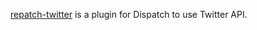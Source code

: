 [repatch-twitter](https://github.com/eed3si9n/repatch-twitter) is a plugin for Dispatch to use  Twitter API.
